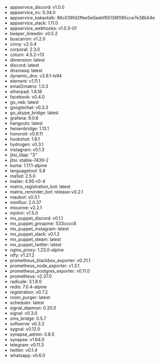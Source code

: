 * appservice_discord: v1.0.0
* appservice_irc: 0.34.0
* appservice_kakaotalk: 86c038fd2ffee5e0aebf65136f085cce7e38b54e
* appservice_slack: 1.11.0
* appservice_webhooks: v1.0.3-01
* beeper_linkedin: v0.5.2
* buscarron: v1.2.0
* cinny: v2.0.4
* corporal: 2.3.0
* coturn: 4.5.2-r13
* dimension: latest
* discord: latest
* dnsmasq: latest
* dynamic_dns: v3.9.1-ls94
* element: v1.11.1
* email2matrix: 1.0.3
* etherpad: 1.8.18
* facebook: v0.4.0
* go_neb: latest
* googlechat: v0.3.3
* go_skype_bridge: latest
* grafana: 9.0.6
* hangouts: latest
* heisenbridge: 1.13.1
* honoroit: v0.9.11
* hookshot: 1.8.1
* hydrogen: v0.3.1
* instagram: v0.1.3
* jitsi_ldap: "3"
* jitsi: stable-7439-2
* kuma: 1.17.1-alpine
* languagetool: 5.8
* ma1sd: 2.5.0
* mailer: 4.95-r0-4
* matrix_registration_bot: latest
* matrix_reminder_bot: release-v0.2.1
* maubot: v0.3.1
* miniflux: 2.0.37
* miounne: v2.2.1
* mjolnir: v1.5.0
* mx_puppet_discord: v0.1.1
* mx_puppet_groupme: 533cccc8
* mx_puppet_instagram: latest
* mx_puppet_slack: v0.1.2
* mx_puppet_steam: latest
* mx_puppet_twitter: latest
* nginx_proxy: 1.23.0-alpine
* ntfy: v1.27.2
* prometheus_blackbox_exporter: v0.21.1
* prometheus_node_exporter: v1.3.1
* prometheus_postgres_exporter: v0.11.0
* prometheus: v2.37.0
* radicale: 3.1.8.0
* redis: 7.0.4-alpine
* registration: v0.7.2
* room_purger: latest
* scheduler: latest
* signal_daemon: 0.20.0
* signal: v0.3.0
* sms_bridge: 0.5.7
* softserve: v0.3.2
* sygnal: v0.12.0
* synapse_admin: 0.8.5
* synapse: v1.64.0
* telegram: v0.11.3
* twitter: v0.1.4
* whatsapp: v0.6.0

